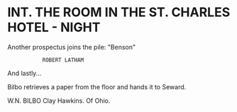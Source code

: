 # INT. THE ROOM IN THE ST. CHARLES HOTEL - NIGHT

Another prospectus joins the pile: "Benson"

			   ROBERT LATHAM
And lastly...

Bilbo retrieves a paper from the floor and hands it to
Seward.

W.N. BILBO
Clay Hawkins. Of Ohio.
